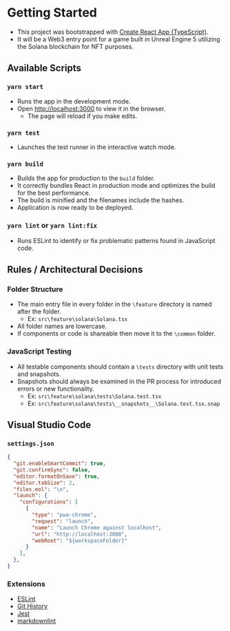 # Getting Started

- This project was bootstrapped with [Create React App (TypeScript)](https://create-react-app.dev/docs/adding-typescript/).
- It will be a Web3 entry point for a game built in Unreal Engine 5 utilizing the Solana blockchain for NFT purposes.

## Available Scripts

### `yarn start`

- Runs the app in the development mode.
- Open [http://localhost:3000](http://localhost:3000) to view it in the browser.
  - The page will reload if you make edits.

### `yarn test`

- Launches the test runner in the interactive watch mode.

### `yarn build`

- Builds the app for production to the `build` folder.
- It correctly bundles React in production mode and optimizes the build for the best performance.
- The build is minified and the filenames include the hashes.
- Application is now ready to be deployed.

### `yarn lint` or `yarn lint:fix`

- Runs ESLint to identify or fix problematic patterns found in JavaScript code.

## Rules / Architectural Decisions

### Folder Structure

- The main entry file in every folder in the `\feature` directory is named after the folder.
  - Ex: `src\feature\solana\Solana.tsx`
- All folder names are lowercase.
- If components or code is shareable then move it to the `\common` folder.

### JavaScript Testing

- All testable components should contain a `\tests` directory with unit tests and snapshots.
- Snapshots should always be examined in the PR process for introduced errors or new functionality.
  - Ex: `src\feature\solana\tests\Solana.test.tsx`
  - Ex: `src\feature\solana\tests\__snapshots__\Solana.test.tsx.snap`

## Visual Studio Code

### `settings.json`

```json
{
  "git.enableSmartCommit": true,
  "git.confirmSync": false,
  "editor.formatOnSave": true,
  "editor.tabSize": 2,
  "files.eol": "\n",
  "launch": {
    "configurations": [
      {
        "type": "pwa-chrome",
        "request": "launch",
        "name": "Launch Chrome against localhost",
        "url": "http://localhost:3000",
        "webRoot": "${workspaceFolder}"
      }
    ],
  },
}
```

### Extensions

- [ESLint](https://marketplace.visualstudio.com/items?itemName=dbaeumer.vscode-eslint)
- [Git History](https://marketplace.visualstudio.com/items?itemName=donjayamanne.githistory)
- [Jest](https://marketplace.visualstudio.com/items?itemName=Orta.vscode-jest)
- [markdownlint](https://marketplace.visualstudio.com/items?itemName=DavidAnson.vscode-markdownlint)
